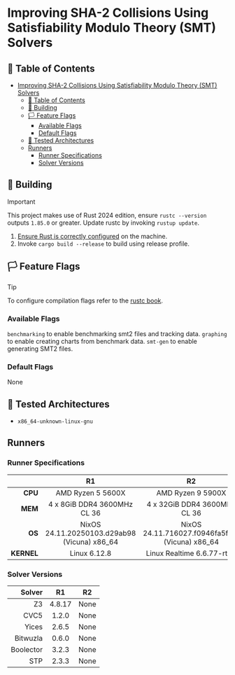 # Improving SHA-2 Collisions Using Satisfiability Modulo Theory (SMT) Solvers

## 📄 Table of Contents
<!-- TOC -->
* [Improving SHA-2 Collisions Using Satisfiability Modulo Theory (SMT) Solvers](#improving-sha-2-collisions-using-satisfiability-modulo-theory-smt-solvers)
  * [📄 Table of Contents](#-table-of-contents)
  * [🔨 Building](#-building)
  * [🏳️ Feature Flags](#-feature-flags)
    * [Available Flags](#available-flags)
    * [Default Flags](#default-flags)
  * [🧪 Tested Architectures](#-tested-architectures)
  * [Runners](#runners)
    * [Runner Specifications](#runner-specifications)
    * [Solver Versions](#solver-versions)
<!-- TOC -->

## 🔨 Building
> [!IMPORTANT]
> This project makes use of Rust 2024 edition, ensure `rustc --version` outputs `1.85.0` or greater.
> Update rustc by invoking `rustup update`.

1) [Ensure Rust is correctly configured](https://www.rust-lang.org/tools/install) on the machine.
2) Invoke `cargo build --release` to build using release profile.

## 🏳️ Feature Flags
> [!TIP]
> To configure compilation flags refer to the [rustc book](https://doc.rust-lang.org/rustc/command-line-arguments.html#--cfg-configure-the-compilation-environment).

### Available Flags
`benchmarking` to enable benchmarking smt2 files and tracking data.
`graphing` to enable creating charts from benchmark data.
`smt-gen` to enable generating SMT2 files.

### Default Flags
None

## 🧪 Tested Architectures
- `x86_64-unknown-linux-gnu`

## Runners
### Runner Specifications
|            |                    **R1**                    |                     **R2**                      |
|-----------:|:--------------------------------------------:|:-----------------------------------------------:|
|    **CPU** |              AMD Ryzen 5 5600X               |                AMD Ryzen 9 5900X                |
|    **MEM** |         4 x 8GiB DDR4 3600MHz CL 36          |          4 x 32GiB DDR4 3600MHz CL 36           |
|     **OS** | NixOS 24.11.20250103.d29ab98 (Vicuna) x86_64 | NixOS 24.11.716027.f0946fa5f1fb (Vicuna) x86_64 |
| **KERNEL** |                 Linux 6.12.8                 |           Linux Realtime 6.6.77-rt50            |

### Solver Versions

| **Solver** | **R1** | **R2** |
|-----------:|:------:|:------:|
|         Z3 | 4.8.17 |  None  |
|       CVC5 | 1.2.0  |  None  |
|      Yices | 2.6.5  |  None  |
|   Bitwuzla | 0.6.0  |  None  |
|  Boolector | 3.2.3  |  None  |
|        STP | 2.3.3  |  None  |
